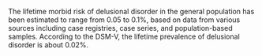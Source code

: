 The lifetime morbid risk of delusional disorder in the general population has been estimated to range from 0.05 to 0.1%, based on data from various sources including case registries, case series, and population-based samples. According to the DSM-V, the lifetime prevalence of delusional disorder is about 0.02%.